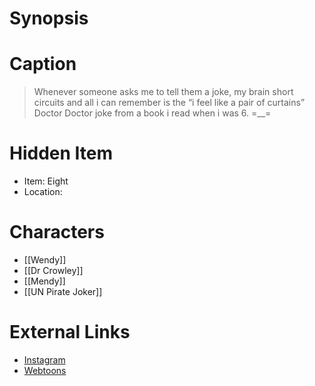 # Synopsis


# Caption
> Whenever someone asks me to tell them a joke, my brain short circuits and all i can remember is the “i feel like a pair of curtains” Doctor Doctor joke from a book i read when i was 6. =__=

# Hidden Item
* Item: Eight
* Location: <strike></strike>

# Characters
* [[Wendy]]
* [[Dr Crowley]]
* [[Mendy]]
* [[UN Pirate Joker]]

# External Links
* [Instagram](https://www.instagram.com/p/CDSLoRMjUmZ/)
* [Webtoons](https://www.webtoons.com/en/challenge/twistwood-tales/47-curtains/viewer?title_no=344740&episode_no=51)